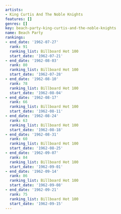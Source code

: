 ```yaml
---
artists:
- King Curtis And The Noble Knights
features: []
genres: []
key: beach-party-king-curtis-and-the-noble-knights
name: Beach Party
rankings:
- end_date: '1962-07-27'
  rank: 91
  ranking_list: Billboard Hot 100
  start_date: '1962-07-21'
- end_date: '1962-08-03'
  rank: 80
  ranking_list: Billboard Hot 100
  start_date: '1962-07-28'
- end_date: '1962-08-10'
  rank: 78
  ranking_list: Billboard Hot 100
  start_date: '1962-08-04'
- end_date: '1962-08-17'
  rank: 66
  ranking_list: Billboard Hot 100
  start_date: '1962-08-11'
- end_date: '1962-08-24'
  rank: 63
  ranking_list: Billboard Hot 100
  start_date: '1962-08-18'
- end_date: '1962-08-31'
  rank: 60
  ranking_list: Billboard Hot 100
  start_date: '1962-08-25'
- end_date: '1962-09-07'
  rank: 84
  ranking_list: Billboard Hot 100
  start_date: '1962-09-01'
- end_date: '1962-09-14'
  rank: 86
  ranking_list: Billboard Hot 100
  start_date: '1962-09-08'
- end_date: '1962-09-21'
  rank: 75
  ranking_list: Billboard Hot 100
  start_date: '1962-09-15'
---
```



